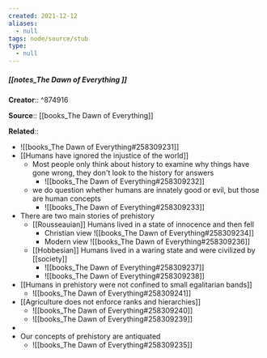 ```yaml
---
created: 2021-12-12 
aliases:
  - null
tags: node/source/stub
type:
  - null 
---
```


##### [[notes_The Dawn of Everything ]]
 **Creator**::  ^874916
 
**Source**:: [[books_The Dawn of Everything]]

**Related**:: 
- ![[books_The Dawn of Everything#258309231]]
- [[Humans have ignored the injustice of the world]]
	- Most people only think about history to examine why things have gone wrong, they don't look to the history for answers
		- ![[books_The Dawn of Everything#258309232]]
	- we do question whether humans are innately good or evil, but those are human concepts
		- ![[books_The Dawn of Everything#258309233]]
- There are two main stories of prehistory
	- [[Rousseauian]] Humans lived in a state of innocence and then fell
		- Christian view ![[books_The Dawn of Everything#258309234]]
		- Modern view ![[books_The Dawn of Everything#258309236]]
	- [[Hobbesian]] Humans lived in a waring state and were civilized by [[society]]
		- ![[books_The Dawn of Everything#258309237]]
		- ![[books_The Dawn of Everything#258309238]]
- [[Humans in prehistory were not confined to small egalitarian bands]]
	- ![[books_The Dawn of Everything#258309241]]
- [[Agriculture does not enforce ranks and hierarchies]]
	- ![[books_The Dawn of Everything#258309240]]
	- ![[books_The Dawn of Everything#258309239]]
- 
- Our concepts of prehistory are antiquated
	-   ![[books_The Dawn of Everything#258309235]]